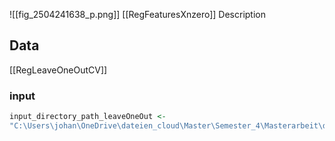 ![[fig_2504241638_p.png]]
[[RegFeaturesXnzero]]
Description
## Data
[[RegLeaveOneOutCV]]
### input
```r
input_directory_path_leaveOneOut <- 
"C:\Users\johan\OneDrive\dateien_cloud\Master\Semester_4\Masterarbeit\data\pulmanory_hypertension\regression\leaveOneOut_regression\input_data\regression_output.zip"
```
